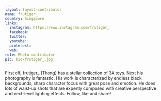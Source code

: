 ```yaml
---
layout: layout-contributor
name: frutiger_
country: Singapore
links:
  instagram: https://www.instagram.com/frutiger_
  facebook:
  twitter: 
  youtube:
  pinterest: 
  web: 
role: Photo contributor
pic: bio-frutiger_.jpg
---
```

First off, frutiger_ (Thong) has a stellar collection of 3A toys. Next his photography is fantastic. His work is characterized by endless black backgrounds, sharp character focus with great pose and emotion. He does lots of waist-up shots that are expertly composed with creative perspective and next-level lighting effects. Follow, like and share!